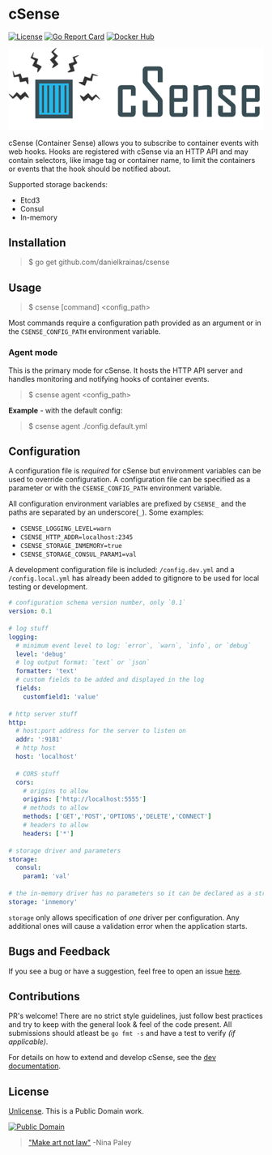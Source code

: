 # cSense

[![License](https://img.shields.io/badge/license-Unlicense-blue.svg?style=flat)](UNLICENSE) [![Go Report Card](https://goreportcard.com/badge/github.com/danielkrainas/csense)](https://goreportcard.com/report/github.com/danielkrainas/csense) [![Docker Hub](https://img.shields.io/docker/pulls/dakr/csense.svg?style=flat)](https://hub.docker.com/r/dakr/csense/)

![cSense logo](https://github.com/danielkrainas/csense/blob/master/docs/logo/csense-logo.png)

cSense (Container Sense) allows you to subscribe to container events with web hooks. Hooks are registered with cSense via an HTTP API and may contain selectors, like image tag or container name, to limit the containers or events that the hook should be notified about.

Supported storage backends:
- Etcd3
- Consul
- In-memory

## Installation

> $ go get github.com/danielkrainas/csense

## Usage

> $ csense [command] <config_path>

Most commands require a configuration path provided as an argument or in the `CSENSE_CONFIG_PATH` environment variable. 

### Agent mode

This is the primary mode for cSense. It hosts the HTTP API server and handles monitoring and notifying hooks of container events.

> $ csense agent <config_path>

**Example** - with the default config:

> $ csense agent ./config.default.yml

## Configuration

A configuration file is *required* for cSense but environment variables can be used to override configuration. A configuration file can be specified as a parameter or with the `CSENSE_CONFIG_PATH` environment variable. 

All configuration environment variables are prefixed by `CSENSE_` and the paths are separated by an underscore(`_`). Some examples:

- `CSENSE_LOGGING_LEVEL=warn`
- `CSENSE_HTTP_ADDR=localhost:2345`
- `CSENSE_STORAGE_INMEMORY=true`
- `CSENSE_STORAGE_CONSUL_PARAM1=val`

A development configuration file is included: `/config.dev.yml` and a `/config.local.yml` has already been added to gitignore to be used for local testing or development.

```yaml
# configuration schema version number, only `0.1`
version: 0.1

# log stuff
logging:
  # minimum event level to log: `error`, `warn`, `info`, or `debug`
  level: 'debug'
  # log output format: `text` or `json`
  formatter: 'text'
  # custom fields to be added and displayed in the log
  fields:
    customfield1: 'value'

# http server stuff
http:
  # host:port address for the server to listen on
  addr: ':9181'
  # http host
  host: 'localhost'

  # CORS stuff
  cors:
    # origins to allow
    origins: ['http://localhost:5555']
    # methods to allow
    methods: ['GET','POST','OPTIONS','DELETE','CONNECT']
    # headers to allow
    headers: ['*']

# storage driver and parameters
storage:
  consul:
    param1: 'val'

# the in-memory driver has no parameters so it can be declared as a string
storage: 'inmemory'
```

`storage` only allows specification of *one* driver per configuration. Any additional ones will cause a validation error when the application starts.

## Bugs and Feedback

If you see a bug or have a suggestion, feel free to open an issue [here](https://github.com/danielkrainas/csense/issues).

## Contributions

PR's welcome! There are no strict style guidelines, just follow best practices and try to keep with the general look & feel of the code present. All submissions should atleast be `go fmt -s` and have a test to verify *(if applicable)*.

For details on how to extend and develop cSense, see the [dev documentation](docs/development/).

## License

[Unlicense](http://unlicense.org/UNLICENSE). This is a Public Domain work. 

[![Public Domain](https://licensebuttons.net/p/mark/1.0/88x31.png)](http://questioncopyright.org/promise)

> ["Make art not law"](http://questioncopyright.org/make_art_not_law_interview) -Nina Paley